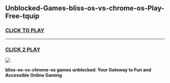
## Unblocked-Games-bliss-os-vs-chrome-os-Play-Free-tquip
<h3>
<a href="https://premium76.site?title=bliss-os-vs-chrome-os&ref=24M">CLICK TO PLAY</a></h3>
<hr>

<h3>
<a href="https://premium76.site?title=bliss-os-vs-chrome-os&ref=24M">CLICK 2 PLAY</a>
  
</h3>

<a href="https://premium76.site?title=bliss-os-vs-chrome-os&ref=24M"><img src="https://clearcache.store/games.png"></a>


**bliss-os-vs-chrome-os games unblocked: Your Gateway to Fun and Accessible Online Gaming**
